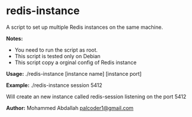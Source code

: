 redis-instance
==============

A script to set up multiple Redis instances on the same machine.

**Notes:**
- You need to run the script as root.
- This script is tested only on Debian
- This script copy a orginal config of Redis instance

**Usage:**
./redis-instance [instance name] [instance port]


**Example:**
./redis-instance session 5412

Will create an new instance called redis-session listening on the port 5412

**Author:**
Mohammed Abdallah <palcoder1@gmail.com>
